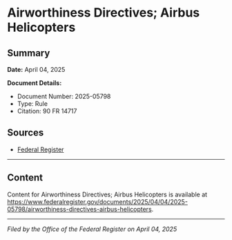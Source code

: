 # Airworthiness Directives; Airbus Helicopters

## Summary

**Date:** April 04, 2025

**Document Details:**
- Document Number: 2025-05798
- Type: Rule
- Citation: 90 FR 14717

## Sources
- [Federal Register](https://www.federalregister.gov/documents/2025/04/04/2025-05798/airworthiness-directives-airbus-helicopters)

---

## Content

Content for Airworthiness Directives; Airbus Helicopters is available at https://www.federalregister.gov/documents/2025/04/04/2025-05798/airworthiness-directives-airbus-helicopters.

---

*Filed by the Office of the Federal Register on April 04, 2025*
